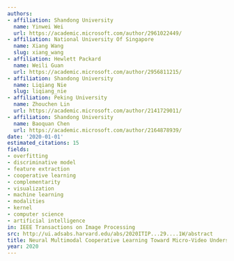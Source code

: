 ```yaml
---
authors:
- affiliation: Shandong University
  name: Yinwei Wei
  url: https://academic.microsoft.com/author/2961022449/
- affiliation: National University Of Singapore
  name: Xiang Wang
  slug: xiang_wang
- affiliation: Hewlett Packard
  name: Weili Guan
  url: https://academic.microsoft.com/author/2956811215/
- affiliation: Shandong University
  name: Liqiang Nie
  slug: liqiang_nie
- affiliation: Peking University
  name: Zhouchen Lin
  url: https://academic.microsoft.com/author/2141729011/
- affiliation: Shandong University
  name: Baoquan Chen
  url: https://academic.microsoft.com/author/2164878939/
date: '2020-01-01'
estimated_citations: 15
fields:
- overfitting
- discriminative model
- feature extraction
- cooperative learning
- complementarity
- visualization
- machine learning
- modalities
- kernel
- computer science
- artificial intelligence
in: IEEE Transactions on Image Processing
src: http://ui.adsabs.harvard.edu/abs/2020ITIP...29....1W/abstract
title: Neural Multimodal Cooperative Learning Toward Micro-Video Understanding
year: 2020
---
```


